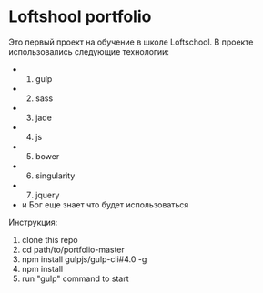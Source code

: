 # Loftshool portfolio

Это первый проект на обучение в школе Loftschool. В проекте использовались следующие технологии: 
+ 1. gulp
+ 2. sass
+ 3. jade
+ 4. js
+ 5. bower
+ 6. singularity
+ 7. jquery
+ и Бог еще знает что будет использоваться


Инструкция:

1. clone this repo
2. cd path/to/portfolio-master
3. npm install gulpjs/gulp-cli#4.0 -g 
4. npm install 
5. run "gulp" command to start 
